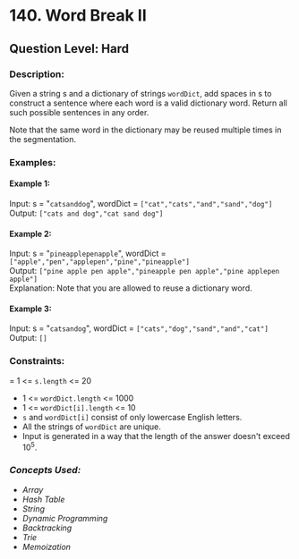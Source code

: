 # 140. Word Break II
## Question Level: Hard
### Description:
Given a string s and a dictionary of strings `wordDict`, add spaces in s to construct a sentence where each word is a valid dictionary word. Return all such possible sentences in any order.

Note that the same word in the dictionary may be reused multiple times in the segmentation.

### Examples:
#### Example 1:

Input: s = "`catsanddog`", wordDict = `["cat","cats","and","sand","dog"]`  
Output: `["cats and dog","cat sand dog"]`
#### Example 2:

Input: s = "`pineapplepenapple`", wordDict = `["apple","pen","applepen","pine","pineapple"]`  
Output: `["pine apple pen apple","pineapple pen apple","pine applepen apple"]`  
Explanation: Note that you are allowed to reuse a dictionary word.  
#### Example 3:

Input: s = "`catsandog`", wordDict = `["cats","dog","sand","and","cat"]`  
Output: `[]`  

### Constraints:

= 1 <= `s.length` <= 20
- 1 <= `wordDict.length` <= 1000
- 1 <= `wordDict[i].length` <= 10
- `s` and `wordDict[i]` consist of only lowercase English letters.
- All the strings of `wordDict` are unique.
- Input is generated in a way that the length of the answer doesn't exceed 10<sup>5</sup>.

### <i>Concepts Used:
- Array
- Hash Table
- String
- Dynamic Programming
- Backtracking
- Trie
- Memoization </i>